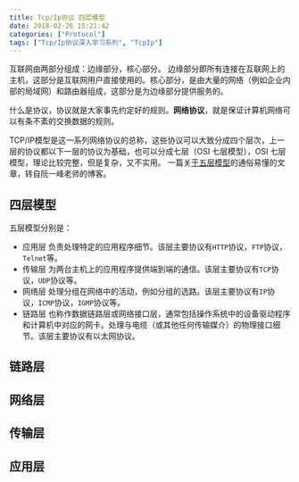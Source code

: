 ```yaml
---
title: Tcp/Ip协议 四层模型
date: 2018-02-26 15:21:42
categories: ["Protocol"]
tags: ["Tcp/Ip协议深入学习系列", "TcpIp"]
---
```


互联网由两部分组成：边缘部分，核心部分。
边缘部分即所有连接在互联网上的主机，这部分是互联网用户直接使用的。核心部分，是由大量的网络（例如企业内部的局域网）和路由器组成，这部分是为边缘部分提供服务的。

什么是协议，协议就是大家事先约定好的规则。**网络协议**，就是保证计算机网络可以有条不紊的交换数据的规则。

<!-- more -->

TCP/IP模型是这一系列网络协议的总称，这些协议可以大致分成四个层次，上一层的协议都以下一层的协议为基础，也可以分成七层（OSI 七层模型），OSI 七层模型，理论比较完整，但是复杂，又不实用。
一篇关[于五层模型](https://www.shipengqi.top/2017/12/09/TcpIp-protocol/)的通俗易懂的文章，转自阮一峰老师的博客。

## 四层模型
五层模型分别是：
- 应用层
负责处理特定的应用程序细节。该层主要协议有`HTTP`协议，`FTP`协议，`Telnet`等。
- 传输层
为两台主机上的应用程序提供端到端的通信。该层主要协议有`TCP`协议，`UDP`协议等。
- 网络层
处理分组在网络中的活动，例如分组的选路。该层主要协议有`IP`协议，`ICMP`协议，`IGMP`协议等。
- 链路层
也称作数据链路层或网络接口层，通常包括操作系统中的设备驱动程序和计算机中对应的网卡。处理与电缆（或其他任何传输媒介）的物理接口细节。该层主要协议有以太网协议。

## 链路层
## 网络层
## 传输层
## 应用层